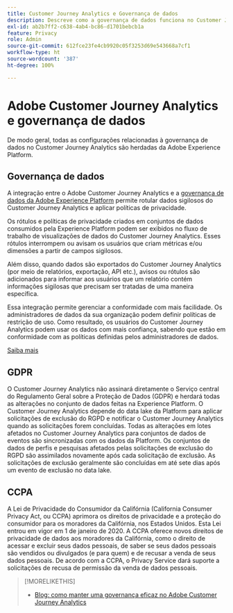 ```yaml
---
title: Customer Journey Analytics e Governança de dados
description: Descreve como a governança de dados funciona no Customer Journey Analytics.
exl-id: ab2b7ff2-c638-4ab4-bc86-d1701bebcb1a
feature: Privacy
role: Admin
source-git-commit: 612fce23fe4cb9920c05f3253d69e543668a7cf1
workflow-type: ht
source-wordcount: '387'
ht-degree: 100%

---
```


# Adobe Customer Journey Analytics e governança de dados

De modo geral, todas as configurações relacionadas à governança de dados no Customer Journey Analytics são herdadas da Adobe Experience Platform.

## Governança de dados

A integração entre o Adobe Customer Journey Analytics e a [governança de dados da Adobe Experience Platform](https://experienceleague.adobe.com/docs/experience-platform/data-governance/home.html?lang=pt-BR) permite rotular dados sigilosos do Customer Journey Analytics e aplicar políticas de privacidade.

Os rótulos e políticas de privacidade criados em conjuntos de dados consumidos pela Experience Platform podem ser exibidos no fluxo de trabalho de visualizações de dados do Customer Journey Analytics. Esses rótulos interrompem ou avisam os usuários que criam métricas e/ou dimensões a partir de campos sigilosos.

Além disso, quando dados são exportados do Customer Journey Analytics (por meio de relatórios, exportação, API etc.), avisos ou rótulos são adicionados para informar aos usuários que um relatório contém informações sigilosas que precisam ser tratadas de uma maneira específica.

Essa integração permite gerenciar a conformidade com mais facilidade. Os administradores de dados da sua organização podem definir políticas de restrição de uso. Como resultado, os usuários do Customer Journey Analytics podem usar os dados com mais confiança, sabendo que estão em conformidade com as políticas definidas pelos administradores de dados.

[Saiba mais](/help/data-views/data-governance.md)

## GDPR

O Customer Journey Analytics não assinará diretamente o Serviço central do Regulamento Geral sobre a Proteção de Dados (GDPR) e herdará todas as alterações no conjunto de dados feitas na Experience Platform. O Customer Journey Analytics depende do data lake da Platform para aplicar solicitações de exclusão do RGPD e notificar o Customer Journey Analytics quando as solicitações forem concluídas. Todas as alterações em lotes afetados no Customer Journey Analytics para conjuntos de dados de eventos são sincronizadas com os dados da Platform. Os conjuntos de dados de perfis e pesquisas afetados pelas solicitações de exclusão do RGPD são assimilados novamente após cada solicitação de exclusão. As solicitações de exclusão geralmente são concluídas em até sete dias após um evento de exclusão no data lake.

## CCPA

A Lei de Privacidade do Consumidor da Califórnia (California Consumer Privacy Act, ou CCPA) aprimora os direitos de privacidade e a proteção do consumidor para os moradores da Califórnia, nos Estados Unidos. Esta Lei entrou em vigor em 1 de janeiro de 2020.
A CCPA oferece novos direitos de privacidade de dados aos moradores da Califórnia, como o direito de acessar e excluir seus dados pessoais, de saber se seus dados pessoais são vendidos ou divulgados (e para quem) e de recusar a venda de seus dados pessoais.
De acordo com a CCPA, o Privacy Service dará suporte a solicitações de recusa de permissão da venda de dados pessoais.

>[!MORELIKETHIS]
>
>* [Blog: como manter uma governança eficaz no Adobe Customer Journey Analytics](https://experienceleaguecommunities.adobe.com/t5/adobe-analytics-blogs/bg-p/adobe-analytics-blogs/page/4)
